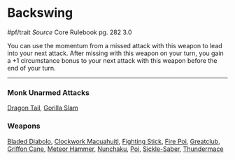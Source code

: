 # Backswing
#pf/trait 
*Source* Core Rulebook pg. 282 3.0

You can use the momentum from a missed attack with this weapon to lead into your next attack. After missing with this weapon on your turn, you gain a +1 circumstance bonus to your next attack with this weapon before the end of your turn.

---

### Monk Unarmed Attacks
[Dragon Tail](Dragon%20Tail), [Gorilla Slam](Gorilla%20Slam)

### Weapons
[Bladed Diabolo](Bladed%20Diabolo), [Clockwork Macuahuitl](Clockwork%20Macuahuitl), [Fighting Stick](Fighting%20Stick), [Fire Poi](Fire%20Poi), [Greatclub](Greatclub), [Griffon Cane](Griffon%20Cane), [Meteor Hammer](Meteor%20Hammer), [Nunchaku](Nunchaku), [Poi](Poi), [Sickle-Saber](Sickle-Saber), [Thundermace](Thundermace)